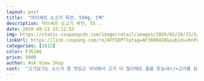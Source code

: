 ```yaml
---
layout: post 
title:  "마이셰프 소고기 육전, 550g, 1팩" 
description: 마이셰프 소고기 육전, 55 ..
date: 2020-08-21 15:12:53 
img: https://static.coupangcdn.com/image/retail/images/2020/02/28/15/5/a17ac16e-d691-4ec8-91d4-719a8ae3ca13.jpg 
linkUrl: https://link.coupang.com/re/AFFSDP?lptag=AF3600438&subid=ahnPublicAsk&pageKey=1302288080&itemId=2316213502&vendorItemId=70312926214&traceid=V0-113-66a2743d931a9572 
categories: [1012] 
color: F361A6 
price: 9900 
author: Ask View Shop 
cont:  "고기담그는 소스가 참 맛있고 넉넉해서 고기 더 많이해도 좋을 듯요<br/>고기를 담갔다 꺼내는 소스랑 찍어먹는 소스랑 구분이 안되서 결국 나중에 탕수육처럼 부어서 먹었더니 나쁘진않았는데 너무 짜더라고요.<br/> 찍어먹는 소스는 그 소스에 새콤한 양념더한 느낌.<br/><br/>고기육전 만드는 재료가 다들어있어 집이 아닌곳에서도 간단히 만들수있겠어요 너무 간편하고 맛있어서 깜짝놀랐어요!!<br/>그래도 찹쌀가루라서 맛있었어요 기름 많이 안넣고 대충 팬에 굽듯이 해도 바삭하고.<br/> 다 하고 남은 가루 남은 계란이랑 다 넣고 같이 준 부추넣고 전 하나 부쳤는데 쫄깃하니 맛있더라고요.<br/> ㅎㅎ 찺살가루를 물에 개서 묻히는 건지 모르겠지만 가루를 그냥 뿌리고 묻혀가면서 했는데 남았어요 밀가루같이 떡지지않아요 그냥 얇게 묻고 나서는 더 묻히고 싶어도 안돼요<br/>다시보니 찹쌀가루먼저 계란물 나중에 해야하네요.<br/> 그럼 계란물이 택도 없이 부족해요.<br/> 찹쌀가루랑 고기는 양이 부족해요<br/>무엇보다 계란물이 부족해요 근데 고기가 작아서 하나 더 깨넣을 필요는 없고요 그냥 정말 딱 맞아요 약간 부족한 듯 한거죠 고기로 그릇닦았네요 ㅎ<br/>부추 양파 고추 적당한데 부추가 너무 크게 썰려있는데 그냥했다가 입찢어질뻔 ㅋㅋ<br/>소고기육전 이렇게 쉽게해먹을수있다니,,, 또 사먹을꺼예여.<br/>.<br/><br/>아쉬운건 양이 적어서 4가족이 먹으려면 2팩은 해야할거같아요<br/>아침으로 빠르게 고기에 전분가루 묻혀서 샤라락<br/>양파부추가 신선하게 들어있어서 곁들여 먹으니 술안주 해도맛있을듯해요<br/>저녁으로 막걸리랑 같이,,,<br/>젤 큰 문제는 고기는 계란물에 담갔다가 꺼내면 너무 얇아서 다 찢어집니다.<br/> 육전 불가능이고요 찢어지고 다 말려가지고 탕수육됩니다<br/>진짜 맛잇어요... <br/> 야채도 싱싱하고ㅠㅠ<br/>찍먹소스도 향도 좋고 맛있구요<br/>" 
---
```

